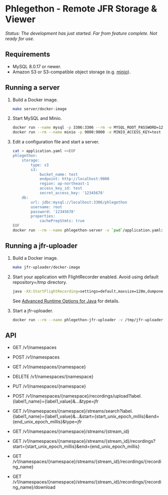Phlegethon - Remote JFR Storage &amp; Viewer
============================================

*Status: The development has just started. Far from feature complete. Not ready for use.*

Requirements
------------

* MySQL 8.0.17 or newer.
* Amazon S3 or S3-compatible object storage (e.g. [minio](https://github.com/minio/minio)).

Running a server
----------------

1. Build a Docker image.

   ```sh
   make server/docker-image
   ```

2. Start MySQL and Minio.

   ```sh
   docker run --name mysql -p 3306:3306 --rm -e MYSQL_ROOT_PASSWORD=12345678 -e MYSQL_DATABASE=phlegethon mysql
   docker run --rm --name minio -p 9000:9000 -e MINIO_ACCESS_KEY=test -e MINIO_SECRET_KEY=12345678 minio/minio server /data
   ```

3. Edit a configuration file and start a server.

   ```sh
   cat > application.yaml <<EOF
   phlegethon:
       storage:
           type: s3
           s3:
               bucket_name: test
               endpoint: http://localhost:9000
               region: ap-northeast-1
               access_key_id: test
               secret_access_key: '12345678'
       db:
           url: jdbc:mysql://localhost:3306/phlegethon
           username: root
           password: '12345678'
           properties:
               cachePrepStmts: true
   EOF
   docker run --rm --name phlegethon-server -v `pwd`/application.yaml:/etc/phlegethon/application.yaml:ro -p 8080:8080 bazel/server/src/main/java/net/thisptr/phlegethon/server:docker-image --spring.config.additional-location=file::///etc/phlegethon/
   ```

Running a jfr-uploader
----------------------

1. Build a Docker image.

   ```sh
   make jfr-uploader/docker-image
   ```

2. Start your application with FlightRecorder enabled. Avoid using default repository=/tmp directory.

   ```sh
   java -XX:StartFlightRecording=settings=default,maxsize=128m,dumponexit=true,filename=/tmp/jfr-uploader-test/ -XX:FlightRecorderOptions=repository=/tmp/jfr-uploader-test,maxchunksize=12m ...
   ```

   See [Advanced Runtime Options for Java](https://docs.oracle.com/en/java/javase/13/docs/specs/man/java.html#advanced-runtime-options-for-java) for details.

3. Start a jfr-uploader.

   ```sh
   docker run --rm --name phlegethon-jfr-uploader -v /tmp/jfr-uploader-test:/tmp/jfr-uploader-test bazel/jfr-uploader:image --label container_name=test --url http://<SERVER_IP>:8080 --namespace test --jfr-repository /tmp/jfr-uploader-test
   ```

API
---

* GET /v1/namespaces

* POST /v1/namespaces

* GET /v1/namespaces/{namespace}

* DELETE /v1/namespaces/{namespace}

* PUT /v1/namespaces/{namespace}

* POST /v1/namespaces/{namespace}/recordings/upload?label.{label1_name}={label1_value}&amp;...&amp;type=jfr

* GET /v1/namespaces/{namespace}/streams/search?label.{label1_name}={label1_value}&amp;...&amp;start={start_unix_epoch_millis}&amp;end={end_unix_epoch_millis}&amp;type=jfr

* GET /v1/namespaces/{namespace}/streams/{stream_id}

* GET /v1/namespaces/{namespace}/streams/{stream_id}/recordings?start={start_unix_epoch_millis}&amp;end={end_unix_epoch_millis}

* GET /v1/namespaces/{namespace}/streams/{stream_id}/recordings/{recording_name}

* GET /v1/namespaces/{namespace}/streams/{stream_id}/recordings/{recording_name}/download

